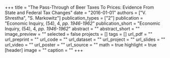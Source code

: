 +++
title = "The Pass-Through of Beer Taxes To Prices: Evidence From State and Federal Tax Changes"
date = "2016-01-01"
authors = ["V. Shrestha", "S. Markowitz"]
publication_types = ["2"]
publication = "Economic Inquiry, (54), 4, _pp. 1946-1962_"
publication_short = "Economic Inquiry, (54), 4, _pp. 1946-1962_"
abstract = ""
abstract_short = ""
image_preview = ""
selected = false
projects = []
tags = []
url_pdf = ""
url_preprint = ""
url_code = ""
url_dataset = ""
url_project = ""
url_slides = ""
url_video = ""
url_poster = ""
url_source = ""
math = true
highlight = true
[header]
image = ""
caption = ""
+++
